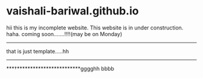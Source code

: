 # vaishali-bariwal.github.io 
hii this is my incomplete website.
This website is in under construction.
haha. coming soon.......!!!!(may be on Monday)
************************************************
that is just template.....hh
************************************************
***†************************gggghh
bbbb
